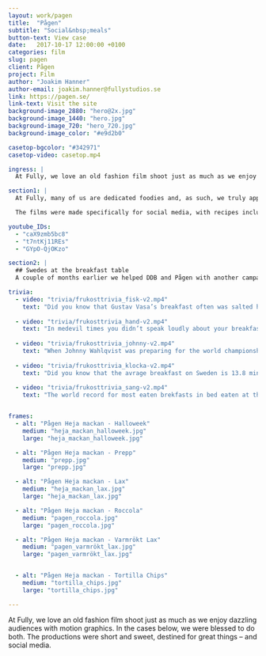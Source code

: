```yaml
---
layout: work/pagen
title:  "Pågen"
subtitle: "Social&nbsp;meals"
button-text: View case
date:   2017-10-17 12:00:00 +0100
categories: film
slug: pagen
client: Pågen
project: Film
author: "Joakim Hanner"
author-email: joakim.hanner@fullystudios.se
link: https://pagen.se/
link-text: Visit the site
background-image_2880: "hero@2x.jpg"
background-image_1440: "hero.jpg"
background-image_720: "hero_720.jpg"
background-image_color: "#e9d2b0"

casetop-bgcolor: "#342971"
casetop-video: casetop.mp4

ingress: |
  At Fully, we love an old fashion film shoot just as much as we enjoy dazzling audiences with motion graphics. In the cases below, we were blessed to do both. The productions were short and sweet, destined for great things – and social media. 

section1: |
  At Fully, many of us are dedicated foodies and, as such, we truly appreciate a sandwich done with precision and love. One day, we were in the middle of devouring a delicious Bahn Mi when the phone rang (true story!). It was our favorite advertising agency DDB asking us if we could produce a series of sandwich videos for a renown Swedish bakery brand, Pågen. We got cracking immediately, clearing the office kitchen table to make way for the sandwich shoot.

  The films were made specifically for social media, with recipes included in the descriptions.

youtube_IDs: 
  - "caX9zmb5bc8"
  - "t7ntKj11REs"
  - "GYpO-QjOKzo"

section2: |
  ## Swedes at the breakfast table
  A couple of months earlier we helped DDB and Pågen with another campaign, celebrating Swedish breakfast habits. Again, the platform for the videos was Facebook and Instagram and the campaign theme was “breakfast trivia.” Fully did all the animation work and DDB wrote the copy for the caption (which unfortunately is not seen here, but it was surely stacked with puns on buns).

trivia: 
  - video: "trivia/frukosttrivia_fisk-v2.mp4"
    text: "Did you know that Gustav Vasa’s breakfast often was salted herring, pork, bread and a pint of beer?"
  
  - video: "trivia/frukosttrivia_hand-v2.mp4"
    text: "In medevil times you didn’t speak loudly about your breakfast, beacuse gluttony was considered to be a deadly sin and a sign of weakness."
  
  - video: "trivia/frukosttrivia_johnny-v2.mp4"
    text: "When Johnny Wahlqvist was preparing for the world championship in benchpress 2012, he ate: 20 rolls, 12 eggs, 1l processed sour milk, 2 plats of porage, 1l coffe and 1l milk."
  
  - video: "trivia/frukosttrivia_klocka-v2.mp4"
    text: "Did you know that the avrage breakfast on Sweden is 13.8 min in the weekdays? Well, now you know."
  
  - video: "trivia/frukosttrivia_sang-v2.mp4"
    text: "The world record for most eaten brekfasts in bed eaten at the same time was achived by 388 people in at a hotel in Shanghai in 2014."


frames:
  - alt: "Pågen Heja mackan - Halloweek"
    medium: "heja_mackan_halloweek.jpg"
    large: "heja_mackan_halloweek.jpg"

  - alt: "Pågen Heja mackan - Prepp"
    medium: "prepp.jpg"
    large: "prepp.jpg"

  - alt: "Pågen Heja mackan - Lax"
    medium: "heja_mackan_lax.jpg"
    large: "heja_mackan_lax.jpg"

  - alt: "Pågen Heja mackan - Roccola"
    medium: "pagen_roccola.jpg"
    large: "pagen_roccola.jpg"

  - alt: "Pågen Heja mackan - Varmrökt Lax"
    medium: "pagen_varmrökt_lax.jpg"
    large: "pagen_varmrökt_lax.jpg"


  - alt: "Pågen Heja mackan - Tortilla Chips"
    medium: "tortilla_chips.jpg"
    large: "tortilla_chips.jpg"

---
```

At Fully, we love an old fashion film shoot just as much as we enjoy dazzling audiences with motion graphics. In the cases below, we were blessed to do both. The productions were short and sweet, destined for great things – and social media. 


